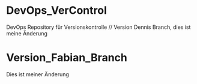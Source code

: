 # DevOps_VerControl
DevOps Repository für Versionskontrolle
// Version Dennis Branch, dies ist meine Änderung

# Version_Fabian_Branch 
Dies ist meiner Änderung
